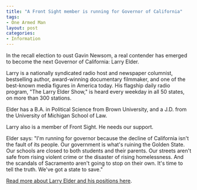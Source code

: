 ```yaml
---
title: "A Front Sight member is running for Governor of California"
tags:
- One Armed Man
layout: post
categories:
- Information
---
```


In the recall election to oust Gavin Newsom, a real contender has emerged to become the next Governor of California: Larry Elder.

Larry is a nationally syndicated radio host and newspaper columnist, bestselling author, award-winning documentary filmmaker, and one of the best-known media figures in America today. His flagship daily radio program, "The Larry Elder Show," is heard every weekday in all 50 states, on more than 300 stations.

Elder has a B.A. in Political Science from Brown University, and a J.D. from the University of Michigan School of Law.

Larry also is a member of Front Sight. He needs our support.

Elder says: "I'm running for governor because the decline of California isn't the fault of its people. Our government is what's ruining the Golden State. Our schools are closed to both students and their parents. Our streets aren't safe from rising violent crime or the disaster of rising homelessness. And the scandals of Sacramento aren't going to stop on their own. It's time to tell the truth. We've got a state to save."

[Read more about Larry Elder and his positions here](https://www.electelder.com).
